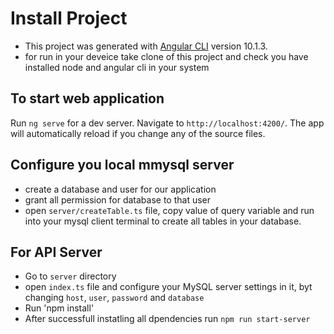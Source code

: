 # Install Project

- This project was generated with [Angular CLI](https://github.com/angular/angular-cli) version 10.1.3.
- for run in your deveice take clone of this project and check you have installed node and angular cli in your system

## To start web application

Run `ng serve` for a dev server. Navigate to `http://localhost:4200/`. The app will automatically reload if you change any of the source files.

## Configure you local mmysql server

- create a database and user for our application
- grant all permission for database to that user
- open `server/createTable.ts` file, copy value of query variable and run into your mysql client terminal to create all tables in your database.

## For API Server

- Go to `server` directory
- open `index.ts` file and configure your MySQL server settings in it, byt changing `host`, `user`, `password` and `database`
- Run 'npm install' 
- After successfull instatling all dpendencies run `npm run start-server`
